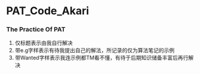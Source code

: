# PAT_Code_Akari
### The Practice Of PAT
1. 仅标题表示由我自行解决
2. 带e.g字样表示有待我提出自己的解法，所记录的仅为算法笔记的示例
3. 带Wanted字样表示我连示例都TM看不懂，有待于后期知识储备丰富后再行解决
